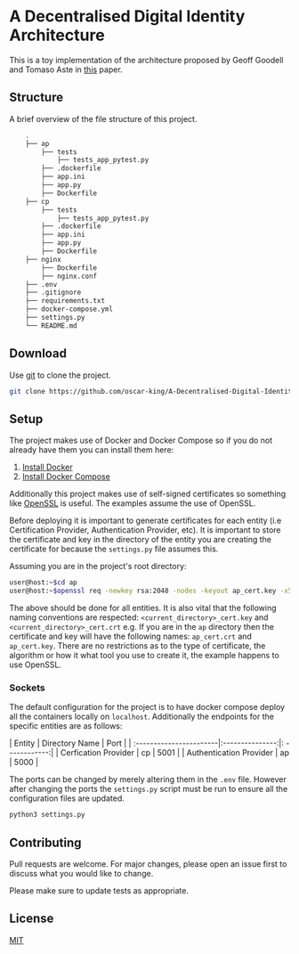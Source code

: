 # A Decentralised Digital Identity Architecture

This is a toy implementation of the architecture proposed by Geoff Goodell and Tomaso Aste in [this](https://arxiv.org/abs/1902.08769) paper.

## Structure
A brief overview of the file structure of this project.

```bash
    .
    ├── ap
        ├── tests
            ├── tests_app_pytest.py  
        ├── .dockerfile
        ├── app.ini
        ├── app.py
        ├── Dockerfile            
    ├── cp
        ├── tests
            ├── tests_app_pytest.py  
        ├── .dockerfile
        ├── app.ini
        ├── app.py
        ├── Dockerfile            
    ├── nginx
        ├── Dockerfile
        ├── nginx.conf         
    ├── .env                
    ├── .gitignore    
    ├── requirements.txt      
    ├── docker-compose.yml
    ├── settings.py
    └── README.md
```

## Download

Use [git](https://git-scm.com/book/en/v2/Getting-Started-Installing-Git) to clone the project.

```bash
git clone https://github.com/oscar-king/A-Decentralised-Digital-Identity-Architecture.git
```

## Setup
The project makes use of Docker and Docker Compose so if you do not already have them you can install them here:
1. [Install Docker](https://docs.docker.com/v17.09/engine/installation/)
2. [Install Docker Compose](https://docs.docker.com/v17.09/compose/install/#install-compose)

Additionally this project makes use of self-signed certificates so something like [OpenSSL](https://www.openssl.org/) is useful. The examples assume the use of OpenSSL.

Before deploying it is important to generate certificates for each entity (i.e Certification Provider, Authentication Provider, etc). It is important to store the certificate and key in the directory of the entity you are creating the certificate for because the `settings.py` file assumes this.

Assuming you are in the project's root directory:
```bash
user@host:~$cd ap
user@host:~$openssl req -newkey rsa:2048 -nodes -keyout ap_cert.key -x509 -days 365 -out ap_cert.crt
``` 
The above should be done for all entities. It is also vital that the following naming conventions are respected: `<current_directory>_cert.key` and `<current_directory>_cert.crt` e.g. If you are in the `ap` directory then the certificate and key will have the following names: `ap_cert.crt` and `ap_cert.key`. There are no restrictions as to the type of certificate, the algorithm or how it what tool you use to create it, the example happens to use OpenSSL. 

### Sockets
The default configuration for the project is to have docker compose deploy all the containers locally on `localhost`. Additionally the endpoints for the specific entities are as follows:

|           Entity        | Directory Name  |      Port     |
| :-----------------------|:---------------:|: ------------:|
| Cerfication Provider    |        cp       |     5001      |
| Authentication Provider |        ap       |     5000      |

The ports can be changed by merely altering them in the `.env` file. However after changing the ports the `settings.py` script must be run to ensure all the configuration files are updated.
```bash
python3 settings.py
```

## Contributing
Pull requests are welcome. For major changes, please open an issue first to discuss what you would like to change.

Please make sure to update tests as appropriate.

## License
[MIT](https://choosealicense.com/licenses/mit/)